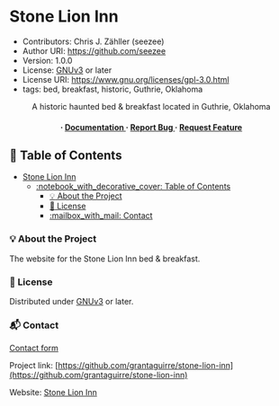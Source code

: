 # Stone Lion Inn

* Contributors: Chris J. Zähller (seezee)
* Author URI: <https://github.com/seezee>
* Version: 1.0.0
* License: [GNUv3](https://www.gnu.org/licenses/gpl-3.0.en.html) or later
* License URI: <https://www.gnu.org/licenses/gpl-3.0.html>
* tags: bed, breakfast, historic, Guthrie, Oklahoma

<div align='center'>

A historic haunted bed & breakfast located in Guthrie, Oklahoma

<h4> <span> · </span> <a href="https://github.com/grantaguirre/stone-lion-inn/blob/master/README.md"> Documentation </a> <span> · </span> <a href="https://github.com/grantaguirre/stone-lion-inn/issues"> Report Bug </a> <span> · </span> <a href="https://github.com/grantaguirre/stone-lion-inn/issues"> Request Feature </a> </h4>

</div>

## :notebook_with_decorative_cover: Table of Contents

- [Stone Lion Inn](#stone-lion-inn)
  - [:notebook\_with\_decorative\_cover: Table of Contents](#notebook_with_decorative_cover-table-of-contents)
    - [:bulb: About the Project](#bulb-about-the-project)
    - [:pencil: License](#pencil-license)
    - [:mailbox\_with\_mail: Contact](#mailbox_with_mail-contact)

### :bulb: About the Project

The website for the Stone Lion Inn bed & breakfast.

### :pencil: License

Distributed under [GNUv3](https://www.gnu.org/licenses/gpl-3.0.en.html) or later.

### :mailbox_with_mail: Contact

[Contact form](https://stonelioninn.com/contact/)

Project link: [https://github.com/grantaguirre/stone-lion-inn](https://github.com/grantaguirre/stone-lion-inn)

Website: [Stone Lion Inn](https://stonelioninn.com)
